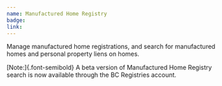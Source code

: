 ```yaml
---
name: Manufactured Home Registry
badge:
link:
---
```


Manage manufactured home registrations, and search for manufactured homes and personal property liens on homes. 

[Note:]{.font-semibold} A beta version of Manufactured Home Registry search is now available through the BC Registries account.
